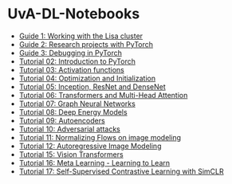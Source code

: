 # UvA-DL-Notebooks


* [Guide 1: Working with the Lisa cluster](./notebooks/guide01/Lisa_Cluster.ipynb)
* [Guide 2: Research projects with PyTorch](./notebooks/guide02/Research_Projects.ipynb)
* [Guide 3: Debugging in PyTorch](./notebooks/guide03/Debugging_PyTorch.ipynb)
* [Tutorial 02: Introduction to PyTorch](./notebooks/tutorial02/Introduction_to_PyTorch.ipynb)
* [Tutorial 03: Activation functions]()
* [Tutorial 04: Optimization and Initialization]()
* [Tutorial 05: Inception, ResNet and DenseNet]()
* [Tutorial 06: Transformers and Multi-Head Attention]()
* [Tutorial 07: Graph Neural Networks]()
* [Tutorial 08: Deep Energy Models]()
* [Tutorial 09: Autoencoders]()
* [Tutorial 10: Adversarial attacks]()
* [Tutorial 11: Normalizing Flows on image modeling]()
* [Tutorial 12: Autoregressive Image Modeling]()
* [Tutorial 15: Vision Transformers]()
* [Tutorial 16: Meta Learning - Learning to Learn]()
* [Tutorial 17: Self-Supervised Contrastive Learning with SimCLR]()